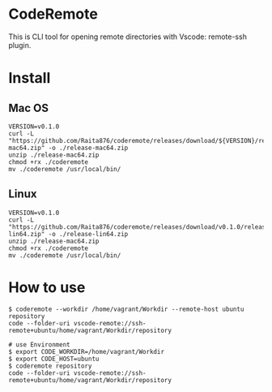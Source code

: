 # CodeRemote

This is CLI tool for opening remote directories with Vscode: remote-ssh plugin.

# Install

## Mac OS

```
VERSION=v0.1.0
curl -L "https://github.com/Raita876/coderemote/releases/download/${VERSION}/release-mac64.zip" -o ./release-mac64.zip
unzip ./release-mac64.zip
chmod +rx ./coderemote
mv ./coderemote /usr/local/bin/
```

## Linux

```
VERSION=v0.1.0
curl -L "https://github.com/Raita876/coderemote/releases/download/v0.1.0/release-lin64.zip" -o ./release-lin64.zip
unzip ./release-mac64.zip
chmod +rx ./coderemote
mv ./coderemote /usr/local/bin/
```

# How to use

```
$ coderemote --workdir /home/vagrant/Workdir --remote-host ubuntu repository
code --folder-uri vscode-remote://ssh-remote+ubuntu/home/vagrant/Workdir/repository

# use Environment
$ export CODE_WORKDIR=/home/vagrant/Workdir
$ export CODE_HOST=ubuntu
$ coderemote repository
code --folder-uri vscode-remote://ssh-remote+ubuntu/home/vagrant/Workdir/repository
```
